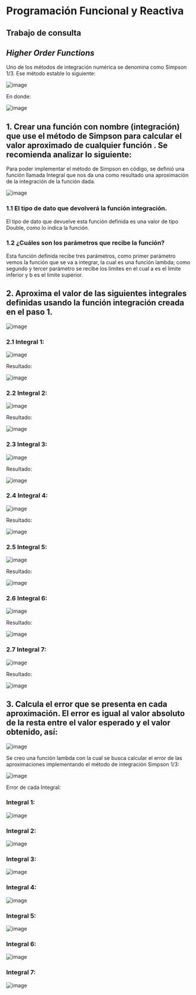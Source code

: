 # **Programación Funcional y Reactiva**

## Trabajo de consulta
## _Higher Order Functions_
Uno de los métodos de integración numérica se denomina como Simpson 1/3. Ese método estable lo siguiente:

![image](https://github.com/ikestrella/ProgramacionFR/assets/116619952/535358e7-55b4-4aa8-a3b6-aef0c39ba446)

En donde:

![image](https://github.com/ikestrella/ProgramacionFR/assets/116619952/94b1a64a-d824-4652-89eb-869ce2e54db2)

## 1. Crear una función con nombre (integración) que use el método de Simpson para calcular el valor aproximado de cualquier función . Se recomienda analizar lo siguiente:
Para poder implementar el método de Simpson en código, se definió una función llamada Integral que nos da una como resultado una aproximación de la integración de la función dada.

![image](https://github.com/ikestrella/ProgramacionFR/assets/116619952/e894d5d5-e01f-4b54-92c4-6aa7670462a3)


### 1.1 El tipo de dato que devolverá la función integración.
El tipo de dato que devuelve esta función definida es una valor de tipo Double, como lo indica la función.

### 1.2 ¿Cuáles son los parámetros que recibe la función?
Esta función definida recibe tres parámetros, como primer parámetro vemos la función que se va a integrar, la cual es una función lambda; como segundo y tercer parámetro se recibe los limites en el cual a es el limite inferior y b es el limite superior. 

## 2. Aproxima el valor de las siguientes integrales definidas usando la función integración creada en el paso 1.

![image](https://github.com/ikestrella/ProgramacionFR/assets/116619952/1388afbd-bff3-47d6-8617-9d3df70ae153)

### 2.1 Integral 1: 
![image](https://github.com/ikestrella/ProgramacionFR/assets/116619952/de6fb7bc-3dc2-488b-8087-9cfd764a617b)

Resultado:

![image](https://github.com/ikestrella/ProgramacionFR/assets/116619952/8db57ccf-933e-46f2-8324-acb7ead307cf)

### 2.2 Integral 2: 
![image](https://github.com/ikestrella/ProgramacionFR/assets/116619952/e9954535-ffb5-473d-b3e1-f4c04dd7c10c)

Resultado:

![image](https://github.com/ikestrella/ProgramacionFR/assets/116619952/4f8069e7-c4d2-4586-8624-190b21b258b8)

### 2.3 Integral 3: 
![image](https://github.com/ikestrella/ProgramacionFR/assets/116619952/11414e4e-9691-4bc4-aa49-7376bdabf9c4)

Resultado:

![image](https://github.com/ikestrella/ProgramacionFR/assets/116619952/caae3852-e53a-4a77-a7ca-4f178b962cbd)

### 2.4 Integral 4: 
![image](https://github.com/ikestrella/ProgramacionFR/assets/116619952/8436b80a-787d-4059-8569-4be3b3f3aa4f)

Resultado:

![image](https://github.com/ikestrella/ProgramacionFR/assets/116619952/82958b86-993c-49ee-8747-01f001000a99)

### 2.5 Integral 5: 
![image](https://github.com/ikestrella/ProgramacionFR/assets/116619952/7b7a4683-2c9d-4d15-b893-a52cc6a5d2a4)

Resultado:

![image](https://github.com/ikestrella/ProgramacionFR/assets/116619952/3a346986-dd15-43a5-833f-3cc6e1606555)

### 2.6 Integral 6: 
![image](https://github.com/ikestrella/ProgramacionFR/assets/116619952/efecdfa1-1ee5-4f27-a1f7-f75d3913de07)

Resultado:

![image](https://github.com/ikestrella/ProgramacionFR/assets/116619952/3457d5a8-8e08-48d9-8d7a-6468fc4a738f)

### 2.7 Integral 7:
![image](https://github.com/ikestrella/ProgramacionFR/assets/116619952/de31b65b-bcdd-4e40-9ca8-e889bd85f13f)

Resultado:

![image](https://github.com/ikestrella/ProgramacionFR/assets/116619952/eaf8079d-30fd-4f2a-8144-fdc12c41c9b6)

 
## 3. Calcula el error que se presenta en cada aproximación. El error es igual al valor absoluto de la resta entre el valor esperado y el valor obtenido, así:

![image](https://github.com/ikestrella/ProgramacionFR/assets/116619952/b1d5a157-9e8e-43a3-a1ff-a4f172f8e7de)

Se creo una función lambda con la cual se busca calcular el error de las aproximaciones implementando el método de integración Simpson 1/3:

![image](https://github.com/ikestrella/ProgramacionFR/assets/116619952/a5f3c8a9-f62f-4b0f-ad2e-f37748f1e6bd)

Error de cada Integral:

### Integral 1:
![image](https://github.com/ikestrella/ProgramacionFR/assets/116619952/fc37bb08-a73c-4812-8a4b-e47b15b7d49d)

### Integral 2:
![image](https://github.com/ikestrella/ProgramacionFR/assets/116619952/a7ac4e6c-5428-4ac8-906d-efad9e3bf7c7)

### Integral 3:
![image](https://github.com/ikestrella/ProgramacionFR/assets/116619952/63e57731-936e-4b27-aa02-68a3c8517182)

### Integral 4:
![image](https://github.com/ikestrella/ProgramacionFR/assets/116619952/471c5b2d-bca2-4bb4-8ddd-0966351d2a02)

### Integral 5:
![image](https://github.com/ikestrella/ProgramacionFR/assets/116619952/dec65faa-3f33-48fe-99a9-6a2089ec144d)

### Integral 6:
![image](https://github.com/ikestrella/ProgramacionFR/assets/116619952/2b2347b3-00da-4fa6-901f-db11d285330b)

### Integral 7:
![image](https://github.com/ikestrella/ProgramacionFR/assets/116619952/f51a8d5f-62f1-48f0-b60b-93dc2e88f882)




